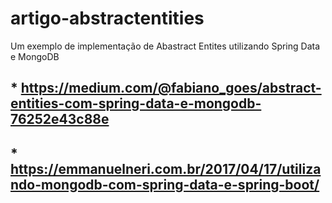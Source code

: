# artigo-abstractentities
Um exemplo de implementação de Abastract Entites utilizando Spring Data e MongoDB

## * https://medium.com/@fabiano_goes/abstract-entities-com-spring-data-e-mongodb-76252e43c88e
## * https://emmanuelneri.com.br/2017/04/17/utilizando-mongodb-com-spring-data-e-spring-boot/
